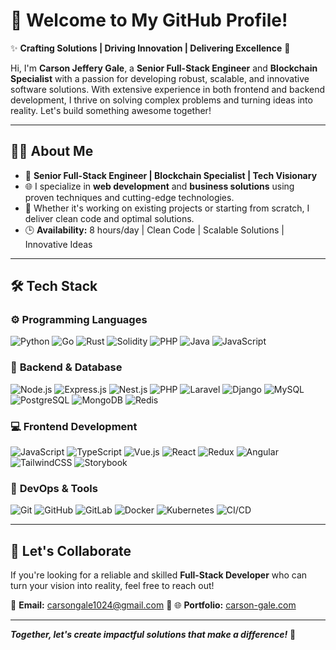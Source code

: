 # 👋 Welcome to My GitHub Profile!  

✨ **Crafting Solutions | Driving Innovation | Delivering Excellence** 🌟  

Hi, I'm **Carson Jeffery Gale**, a **Senior Full-Stack Engineer** and **Blockchain Specialist** with a passion for developing robust, scalable, and innovative software solutions. With extensive experience in both frontend and backend development, I thrive on solving complex problems and turning ideas into reality. Let's build something awesome together!

---

## 🧑‍💻 **About Me**
- 💼 **Senior Full-Stack Engineer | Blockchain Specialist | Tech Visionary**
- 🌐 I specialize in **web development** and **business solutions** using proven techniques and cutting-edge technologies.
- 🔗 Whether it's working on existing projects or starting from scratch, I deliver clean code and optimal solutions.
- 🕒 **Availability:** 8 hours/day | Clean Code | Scalable Solutions | Innovative Ideas  

---

## 🛠️ **Tech Stack**

### ⚙️ **Programming Languages**
![Python](https://img.shields.io/badge/-Python-3776AB?logo=python&logoColor=white) ![Go](https://img.shields.io/badge/-Go-00ADD8?logo=go&logoColor=white) ![Rust](https://img.shields.io/badge/-Rust-000000?logo=rust&logoColor=white) ![Solidity](https://img.shields.io/badge/-Solidity-363636?logo=solidity&logoColor=white) ![PHP](https://img.shields.io/badge/-PHP-777BB4?logo=php&logoColor=white) ![Java](https://img.shields.io/badge/-Java-007396?logo=java&logoColor=white) ![JavaScript](https://img.shields.io/badge/-JavaScript-F7DF1E?logo=javascript&logoColor=black)  

### 🔧 **Backend & Database**
![Node.js](https://img.shields.io/badge/-Node.js-339933?logo=node.js&logoColor=white) ![Express.js](https://img.shields.io/badge/-Express.js-000000?logo=express&logoColor=white) ![Nest.js](https://img.shields.io/badge/-Nest.js-E0234E?logo=nestjs&logoColor=white) ![PHP](https://img.shields.io/badge/-PHP-777BB4?logo=php&logoColor=white) ![Laravel](https://img.shields.io/badge/-Laravel-FF2D20?logo=laravel&logoColor=white) ![Django](https://img.shields.io/badge/-Django-092E20?logo=django&logoColor=white) ![MySQL](https://img.shields.io/badge/-MySQL-4479A1?logo=mysql&logoColor=white) ![PostgreSQL](https://img.shields.io/badge/-PostgreSQL-336791?logo=postgresql&logoColor=white) ![MongoDB](https://img.shields.io/badge/-MongoDB-47A248?logo=mongodb&logoColor=white) ![Redis](https://img.shields.io/badge/-Redis-DC382D?logo=redis&logoColor=white)  

### 💻 **Frontend Development**
![JavaScript](https://img.shields.io/badge/-JavaScript-F7DF1E?logo=javascript&logoColor=black) ![TypeScript](https://img.shields.io/badge/-TypeScript-3178C6?logo=typescript&logoColor=white) ![Vue.js](https://img.shields.io/badge/-Vue.js-4FC08D?logo=vue.js&logoColor=white) ![React](https://img.shields.io/badge/-React-61DAFB?logo=react&logoColor=black) ![Redux](https://img.shields.io/badge/-Redux-764ABC?logo=redux&logoColor=white) ![Angular](https://img.shields.io/badge/-Angular-DD0031?logo=angular&logoColor=white) ![TailwindCSS](https://img.shields.io/badge/-TailwindCSS-06B6D4?logo=tailwindcss&logoColor=white) ![Storybook](https://img.shields.io/badge/-Storybook-FF4785?logo=storybook&logoColor=white)  

### 🔧 **DevOps & Tools**
![Git](https://img.shields.io/badge/-Git-F05032?logo=git&logoColor=white) ![GitHub](https://img.shields.io/badge/-GitHub-181717?logo=github&logoColor=white) ![GitLab](https://img.shields.io/badge/-GitLab-FC6D26?logo=gitlab&logoColor=white) ![Docker](https://img.shields.io/badge/-Docker-2496ED?logo=docker&logoColor=white) ![Kubernetes](https://img.shields.io/badge/-Kubernetes-326CE5?logo=kubernetes&logoColor=white) ![CI/CD](https://img.shields.io/badge/-CI/CD-0078D4?logo=azure-devops&logoColor=white)  

---

## 🌟 **Let's Collaborate**
If you're looking for a reliable and skilled **Full-Stack Developer** who can turn your vision into reality, feel free to reach out!  

📧 **Email:** [carsongale1024@gmail.com](mailto:carsongale1024@gmail.com) 💼 🌐 **Portfolio:** [carson-gale.com](https://carson-gale.netlify.app)  

---
**_Together, let's create impactful solutions that make a difference!_** 🚀
